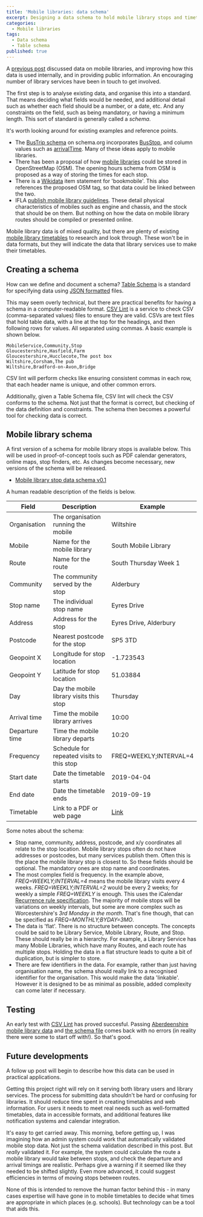 ```yaml
---
title: 'Mobile libraries: data schema'
excerpt: Designing a data schema to hold mobile library stops and timetables
categories:
  - Mobile libraries
tags:
  - Data schema
  - Table schema
published: true
---
```


A [previous post](/mobile-library-data-project) discussed data on mobile libraries, and improving how this data is used internally, and in providing public information. An encouraging number of library services have been in touch to get involved.

The first step is to analyse existing data, and organise this into a standard. That means deciding what fields would be needed, and additional detail such as whether each field should be a number, or a date, etc. And any constraints on the field, such as being mandatory, or having a minimum length. This sort of standard is generally called a _schema_.

It's worth looking around for existing examples and reference points.

- The [BusTrip schema](https://schema.org/BusTrip) on schema.org incorporates [BusStop](https://schema.org/BusStop), and column values such as [arrivalTime](https://schema.org/arrivalTime). Many of these ideas apply to mobile libraries.
- There has been a proposal of how [mobile libraries](https://wiki.openstreetmap.org/wiki/Tag:amenity%3Dmobile_library) could be stored in OpenStreetMap (OSM). The opening hours schema from OSM is proposed as a way of storing the times for each stop.
- There is a [Wikidata](https://www.wikidata.org/wiki/Q720920) item statement for 'bookmobile'. This also references the proposed OSM tag, so that data could be linked between the two.
- IFLA [publish mobile library guidelines](https://www.ifla.org/files/assets/hq/publications/professional-report/123.pdf). These detail physical characteristics of mobiles such as engine and chassis, and the stock that should be on them. But nothing on how the data on mobile library routes should be compiled or presented online.

Mobile library data is of mixed quality, but there are plenty of existing [mobile library timetables](https://github.com/LibrariesHacked/mobiles-librarydata/blob/main/data/authorities.csv) to research and look through. These won't be in data formats, but they will indicate the data that library services use to make their timetables.

## Creating a schema

How can we define and document a schema? [Table Schema](https://frictionlessdata.io/specs/table-schema/) is a standard for specifying data using [JSON formatted](https://en.wikipedia.org/wiki/JSON) files.

This may seem overly technical, but there are practical benefits for having a schema in a computer-readable format. [CSV Lint](https://csvlint.io/) is a service to check CSV (comma-separated values) files to ensure they are valid. CSVs are text files that hold table data, with a line at the top for the headings, and then following rows for values. All separated using commas. A basic example is shown below.

```
MobileService,Community,Stop
Gloucestershire,Hasfield,Farm
Gloucestershire,Hucclecote,The post box
Wiltshire,Corsham,The pub
Wiltshire,Bradford-on-Avon,Bridge
```

CSV lint will perform checks like ensuring consistent commas in each row, that each header name is unique, and other common errors.

Additionally, given a Table Schema file, CSV lint will check the CSV conforms to the schema. Not just that the format is correct, but checking of the data definition and constraints. The schema then becomes a powerful tool for checking data is correct.

## Mobile library schema

A first version of a schema for mobile library stops is available below. This will be used in proof-of-concept tools such as PDF calendar generators, online maps, stop finders, etc. As changes become necessary, new versions of the schema will be released.

- [Mobile library stop data schema v0.1](https://github.com/LibrariesHacked/mobiles-librarydata/blob/master/schema/mobile-library-stops.v0.1.json)

A human readable description of the fields is below.

| Field          | Description                               | Example                                                                  |
| -------------- | ----------------------------------------- | ------------------------------------------------------------------------ |
| Organisation   | The organisation running the mobile       | Wiltshire                                                                |
| Mobile         | Name for the mobile library               | South Mobile Library                                                     |
| Route          | Name for the route                        | South Thursday Week 1                                                    |
| Community      | The community served by the stop          | Alderbury                                                                |
| Stop name      | The individual stop name                  | Eyres Drive                                                              |
| Address        | Address for the stop                      | Eyres Drive, Alderbury                                                   |
| Postcode       | Nearest postcode for the stop             | SP5 3TD                                                                  |
| Geopoint X     | Longitude for stop location               | -1.723543                                                                |
| Geopoint Y     | Latitude for stop location                | 51.03884                                                                 |
| Day            | Day the mobile library visits this stop   | Thursday                                                                 |
| Arrival time   | Time the mobile library arrives           | 10:00                                                                    |
| Departure time | Time the mobile library departs           | 10:20                                                                    |
| Frequency      | Schedule for repeated visits to this stop | FREQ=WEEKLY;INTERVAL=4                                                   |
| Start date     | Date the timetable starts                 | 2019-04-04                                                               |
| End date       | Date the timetable ends                   | 2019-09-19                                                               |
| Timetable      | Link to a PDF or web page                 | [Link](https://services.wiltshire.gov.uk/MobileLibrary/Library/Stop/209) |

Some notes about the schema:

- Stop name, community, address, postcode, and x/y coordinates all relate to the stop location. Mobile library stops often do not have addresses or postcodes, but many services publish them. Often this is the place the mobile library stop is closest to. So these fields should be optional. The mandatory ones are stop name and coordinates.
- The most complex field is frequency. In the example above, _FREQ=WEEKLY;INTERVAL=4_ means the mobile library visits every 4 weeks. _FREQ=WEEKLY;INTERVAL=2_ would be every 2 weeks; for weekly a simple _FREQ=WEEKLY_ is enough. This uses the iCalendar [Recurrence rule specification](https://icalendar.org/iCalendar-RFC-5545/3-8-5-3-recurrence-rule.html). The majority of mobile stops will be variations on weekly intervals, but some are more complex such as Worcestershire's _3rd Monday in the month_. That's fine though, that can be specified as _FREQ=MONTHLY;BYDAY=3MO_.
- The data is 'flat'. There is no structure between concepts. The concepts could be said to be Library Service, Mobile Library, Route, and Stop. These should really be in a hierarchy. For example, a Library Service has many Mobile Libraries, which have many Routes, and each route has multiple stops. Holding the data in a flat structure leads to quite a bit of duplication, but is simpler to store.
- There are few identifiers in the data. For example, rather than just having organisation name, the schema should really link to a recognised identifier for the organisation. This would make the data 'linkable'. However it is designed to be as minimal as possible, added complexity can come later if necessary.

## Testing

An early test with [CSV Lint](https://csvlint.io/) has proved succesful. Passing [Aberdeenshire mobile library data](https://github.com/LibrariesHacked/mobiles-librarydata/blob/main/data/aberdeenshire.csv) and [the schema file](https://github.com/LibrariesHacked/mobiles-librarydata/blob/master/schema/mobile-library-stops.v0.1.json) comes back with no errors (in reality there were some to start off with!). So that's good.

## Future developments

A follow up post will begin to describe how this data can be used in practical applications.

Getting this project right will rely on it serving both library users and library services. The process for submitting data shouldn't be hard or confusing for libraries. It should reduce time spent in creating timetables and web information. For users it needs to meet real needs such as well-formatted timetables, data in accessible formats, and additional features like notification systems and calendar integration.

It's easy to get carried away. This morning, before getting up, I was imagining how an admin system could work that automatically validated mobile stop data. Not just the schema validation described in this post. But _really_ validated it. For example, the system could calculate the route a mobile library would take between stops, and check the departure and arrival timings are realistic. Perhaps give a warning if it seemed like they needed to be shifted slightly. Even more advanced, it could suggest efficiencies in terms of moving stops between routes.

None of this is intended to remove the human factor behind this - in many cases expertise will have gone in to mobile timetables to decide what times are appropriate in which places (e.g. schools). But technology can be a tool that aids this.
